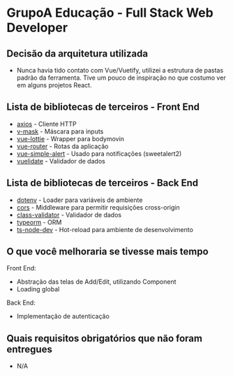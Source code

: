 GrupoA Educação - Full Stack Web Developer
===================

## Decisão da arquitetura utilizada
* Nunca havia tido contato com Vue/Vuetify, utilizei a estrutura de pastas padrão da ferramenta. Tive um pouco de
inspiração no que costumo ver em alguns projetos React. 

## Lista de bibliotecas de terceiros - Front End

* [axios](https://www.npmjs.com/package/axios) - Cliente HTTP
* [v-mask](https://www.npmjs.com/package/v-mask) - Máscara para inputs
* [vue-lottie](https://www.npmjs.com/package/vue-lottie) - Wrapper para bodymovin
* [vue-router](https://www.npmjs.com/package/vue-router) - Rotas da aplicação
* [vue-simple-alert](https://www.npmjs.com/package/vue-simple-alert) - Usado para notificações (sweetalert2)
* [vuelidate](https://www.npmjs.com/package/vuelidate) - Validador de dados

## Lista de bibliotecas de terceiros - Back End

* [dotenv](https://www.npmjs.com/package/dotenv) - Loader para variáveis de ambiente
* [cors](https://www.npmjs.com/package/cors) - Middleware para permitir requisições cross-origin
* [class-validator](https://www.npmjs.com/package/class-validator) - Validador de dados 
* [typeorm](https://www.npmjs.com/package/typeorm) - ORM
* [ts-node-dev](https://www.npmjs.com/package/ts-node-dev) - Hot-reload para ambiente de desenvolvimento

## O que você melhoraria se tivesse mais tempo

Front End:
* Abstração das telas de Add/Edit, utilizando Component
* Loading global

Back End:
* Implementação de autenticação

## Quais requisitos obrigatórios que não foram entregues
* N/A
